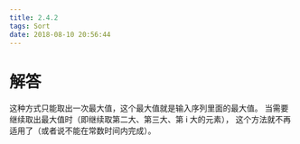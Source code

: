 ```yaml
---
title: 2.4.2
tags: Sort
date: 2018-08-10 20:56:44
---
```


# 解答

这种方式只能取出一次最大值，这个最大值就是输入序列里面的最大值。
当需要继续取出最大值时（即继续取第二大、第三大、第 i 大的元素），
这个方法就不再适用了（或者说不能在常数时间内完成）。
